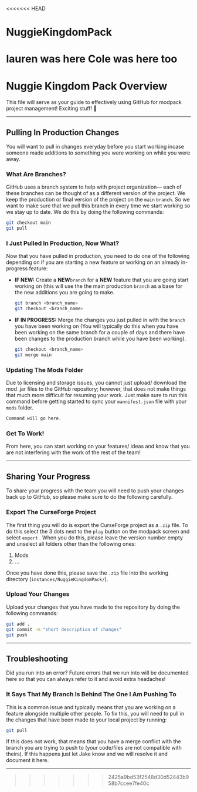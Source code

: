 <<<<<<< HEAD
# NuggieKingdomPack
lauren was here
Cole was here too
=======
# Nuggie Kingdom Pack Overview

This file will serve as your guide to effectively using GitHub for modpack project management! Exciting stuff! 🎉

---

## Pulling In Production Changes

You will want to pull in changes everyday before you start working incase someone made additions to something you were working on while you were away.

### What Are Branches?

GitHub uses a branch system to help with project organization— each of these branches can be thought of as a different version of the project. We keep the production or final version of the project on the `main` `branch`. So we want to make sure that we pull this branch in every time we start working so we stay up to date. We do this by doing the following commands:

```bash
git checkout main
git pull
```

### I Just Pulled In Production, Now What?

Now that you have pulled in production, you need to do one of the following depending on if you are starting a new feature or working on an already in-progress feature:

- **IF NEW:** Create a **NEW**`branch` for a **NEW** feature that you are going start working on (this will use the the main production `branch` as a base for the new additions you are going to make.
    
    ```bash
    git branch <branch_name>
    git checkout <branch_name>
    ```
    
- **IF IN PROGRESS:** Merge the changes you just pulled in with the `branch` you have been working on (You will typically do this when you have been working on the same branch for a couple of days and there have been changes to the production branch while you have been working).
    
    ```bash
    git checkout <branch_name>
    git merge main
    ```
    

### Updating The Mods Folder

Due to licensing and storage issues, you cannot just upload/ download the mod .jar files to the GitHub repository; however, that does not make things that much more difficult for resuming your work. Just make sure to run this command before getting started to sync your `mannifest.json` file with your `mods` folder.

```bash
Command will go here.
```

### Get To Work!

From here, you can start working on your features/ ideas and know that you are not interfering with the work of the rest of the team! 

---

## Sharing Your Progress

To share your progress with the team you will need to push your changes back up to GitHub, so please make sure to do the following carefully.

### Export The CurseForge Project

The first thing you will do is export the CurseForge project as a `.zip` file. To do this select the 3 dots next to the `play` button on the modpack screen and select `export` .  When you do this, please leave the version number empty and unselect all folders other than the following ones:

1. Mods
2. …

Once you have done this, please save the `.zip` file into the working directory (`instances/NuggieKingdomPack/`).

### Upload Your Changes

Upload your changes that you have made to the repository by doing the following commands:

```bash
git add .
git commit -m "short description of changes"
git push
```

---

## Troubleshooting

Did you run into an error? Future errors that we run into will be documented here so that you can always refer to it and avoid extra headaches!

### It Says That My Branch Is Behind The One I Am Pushing To

This is a common issue and typically means that you are working on a feature alongside multiple other people. To fix this, you will need to pull in the changes that have been made to your local project by running:

```bash
git pull
```

If this does not work, that means that you have a merge conflict with the branch you are trying to push to (your code/files are not compatible with theirs). If this happens just let Jake know and we will resolve it and document it here.

---
>>>>>>> 2425a9bd53f2548d30d52443b958b7ccee7fe40c
